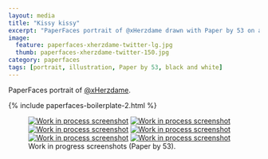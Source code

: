 ```yaml
---
layout: media
title: "Kissy kissy"
excerpt: "PaperFaces portrait of @xHerzdame drawn with Paper by 53 on an iPad."
image: 
  feature: paperfaces-xherzdame-twitter-lg.jpg
  thumb: paperfaces-xherzdame-twitter-150.jpg
category: paperfaces
tags: [portrait, illustration, Paper by 53, black and white]
---
```


PaperFaces portrait of <a href="http://twitter.com/xHerzdame">@xHerzdame</a>.

{% include paperfaces-boilerplate-2.html %}

<figure class="half">
	<a href="{{ site.url }}/images/paperfaces-xherzdame-process-1-lg.jpg"><img src="{{ site.url }}/images/paperfaces-xherzdame-process-1-600.jpg" alt="Work in process screenshot"></a>
	<a href="{{ site.url }}/images/paperfaces-xherzdame-process-2-lg.jpg"><img src="{{ site.url }}/images/paperfaces-xherzdame-process-2-600.jpg" alt="Work in process screenshot"></a>
	<a href="{{ site.url }}/images/paperfaces-xherzdame-process-3-lg.jpg"><img src="{{ site.url }}/images/paperfaces-xherzdame-process-3-600.jpg" alt="Work in process screenshot"></a>
	<a href="{{ site.url }}/images/paperfaces-xherzdame-process-4-lg.jpg"><img src="{{ site.url }}/images/paperfaces-xherzdame-process-4-600.jpg" alt="Work in process screenshot"></a>
	<a href="{{ site.url }}/images/paperfaces-xherzdame-process-5-lg.jpg"><img src="{{ site.url }}/images/paperfaces-xherzdame-process-5-600.jpg" alt="Work in process screenshot"></a>
	<a href="{{ site.url }}/images/paperfaces-xherzdame-process-6-lg.jpg"><img src="{{ site.url }}/images/paperfaces-xherzdame-process-6-600.jpg" alt="Work in process screenshot"></a>
	<figcaption>Work in progress screenshots (Paper by 53).</figcaption>
</figure>
